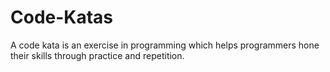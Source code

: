 # Code-Katas
A code kata is an exercise in programming which helps programmers hone their skills through practice and repetition.
